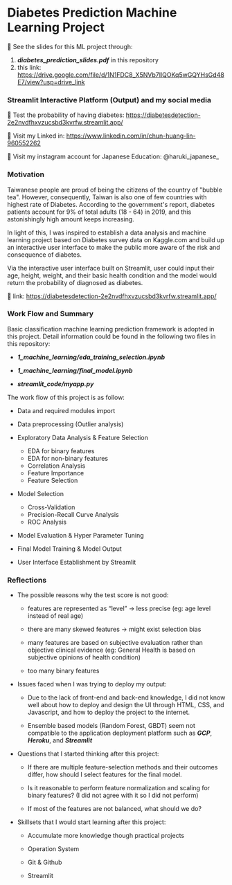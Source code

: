 # Diabetes Prediction Machine Learning Project

📌 See the slides for this ML project through:
1. ***diabetes_prediction_slides.pdf*** in this repository
2. this link:  https://drive.google.com/file/d/1N1FDC8_X5NVb7IlQOKq5wGQYHsGd48E7/view?usp=drive_link

### Streamlit Interactive Platform (Output) and my social media

📍 Test the probability of having diabetes: https://diabetesdetection-2e2nvdfhxvzucsbd3kvrfw.streamlit.app/

📍 Visit my Linked in: https://www.linkedin.com/in/chun-huang-lin-960552262

📍 Visit my instagram account for Japanese Education: @haruki_japanese_

### Motivation

Taiwanese people are proud of being the citizens of the country of "bubble tea". However, consequently, Taiwan is also one of few countries with highest rate of Diabetes. According to the government's report, diabetes patients account for 9% of total adults (18 - 64) in 2019, and this astonishingly high amount keeps increasing.

In light of this, I was inspired to establish a data analysis and machine learning project based on Diabetes survey data on Kaggle.com and build up an interactive user interface to make the public more aware of the risk and consequence of diabetes.

Via the interactive user interface built on Streamlit, user could input their age, height, weight, and their basic health condition and the model would return the probability of diagnosed as diabetes. 

🔗 link: https://diabetesdetection-2e2nvdfhxvzucsbd3kvrfw.streamlit.app/

### Work Flow and Summary

Basic classification machine learning prediction framework is adopted in this project. Detail information could be found in the following two files in this repository:

- ***1_machine_learning/eda_training_selection.ipynb***
  
- ***1_machine_learning/final_model.ipynb***

- ***streamlit_code/myapp.py***

The work flow of this project is as follow:

- Data and required modules import
  
- Data preprocessing (Outlier analysis)
  
- Exploratory Data Analysis & Feature Selection
  - EDA for binary features
  - EDA for non-binary features
  - Correlation Analysis
  - Feature Importance
  - Feature Selection
  
- Model Selection
  - Cross-Validation
  - Precision-Recall Curve Analysis
  - ROC Analysis

- Model Evaluation & Hyper Parameter Tuning

- Final Model Training & Model Output

- User Interface Establishment by Streamlit

### Reflections

- The possible reasons why the test score is not good:
  
  - features are represented as “level” → less precise (eg: age level instead of real age)
  
  - there are many skewed features → might exist selection bias
  
  - many features are based on subjective evaluation rather than objective clinical evidence (eg: General Health is based on  subjective opinions of health condition)

  - too many binary features

- Issues faced when I was trying to deploy my output:

  - Due to the lack of front-end and back-end knowledge, I did not know well about how to deploy and design the UI through HTML, CSS, and Javascript, and how to deploy the project to the internet.

  - Ensemble based models (Random Forest, GBDT) seem not compatible to the application deployment platform such as ***GCP***, ***Heroku***, and ***Streamlit***

- Questions that I started thinking after this project:

  - If there are multiple feature-selection methods and their outcomes differ, how should I select features for the final model.

  - Is it reasonable to perform feature normalization and scaling for binary features? (I did not agree with it so I did not perform)

  - If most of the features are not balanced, what should we do?

- Skillsets that I would start learning after this project:

  - Accumulate more knowledge though practical projects

  - Operation System

  - Git & Github

  - Streamlit
